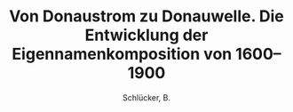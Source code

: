 ---
type        : article
author      : Schlücker, B.
title       : Von Donaustrom zu Donauwelle. Die Entwicklung der Eigennamenkomposition von 1600–1900
journal     : Zeitschrift für Germanistische Linguistik
volume      : 48
number      : 2
pages       : 238-268
year        : 2020-01-01
doi         : 10.1515/zgl-2020-2002
---